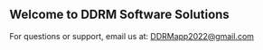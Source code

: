 ## Welcome to DDRM Software Solutions

For questions or support, email us at: DDRMapp2022@gmail.com
